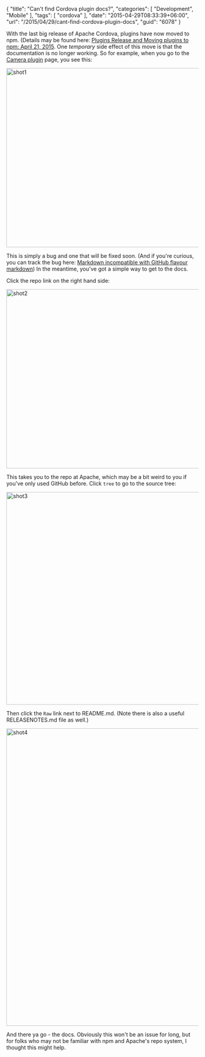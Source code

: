 {
	"title": "Can't find Cordova plugin docs?",
	"categories": [
		"Development",
		"Mobile"
	],
	"tags": [
		"cordova"
	],
	"date": "2015-04-29T08:33:39+06:00",
	"url": "/2015/04/29/cant-find-cordova-plugin-docs",
	"guid": "6078"
}

With the last big release of Apache Cordova, plugins have now moved to npm. (Details may be found here: <a href="http://cordova.apache.org/announcements/2015/04/21/plugins-release-and-move-to-npm.html">Plugins Release and Moving plugins to npm: April 21, 2015</a>. One <i>temporary</i> side effect of this move is that the documentation is no longer working. So for example, when you go to the <a href="https://www.npmjs.com/package/cordova-plugin-camera">Camera plugin</a> page, you see this:

<!--more-->

<a href="http://www.raymondcamden.com/wp-content/uploads/2015/04/shot17.png"><img src="http://www.raymondcamden.com/wp-content/uploads/2015/04/shot17.png" alt="shot1" width="850" height="469" class="alignnone size-full wp-image-6079" /></a>

This is simply a bug and one that will be fixed soon. (And if you're curious, you can track the bug here: <a href="https://github.com/npm/newww/issues/622">Markdown incompatible with GitHub flavour markdown</a>) In the meantime, you've got a simple way to get to the docs.

Click the repo link on the right hand side:

<a href="http://www.raymondcamden.com/wp-content/uploads/2015/04/shot23.png"><img src="http://www.raymondcamden.com/wp-content/uploads/2015/04/shot23.png" alt="shot2" width="850" height="469" class="alignnone size-full wp-image-6080" /></a>

This takes you to the repo at Apache, which may be a bit weird to you if you've only used GitHub before. Click <code>tree</code> to go to the source tree:

<a href="http://www.raymondcamden.com/wp-content/uploads/2015/04/shot32.png"><img src="http://www.raymondcamden.com/wp-content/uploads/2015/04/shot32.png" alt="shot3" width="850" height="557" class="alignnone size-full wp-image-6081" /></a>

Then click the <code>Raw</code> link next to README.md. (Note there is also a useful RELEASENOTES.md file as well.)

<a href="http://www.raymondcamden.com/wp-content/uploads/2015/04/shot42.png"><img src="http://www.raymondcamden.com/wp-content/uploads/2015/04/shot42.png" alt="shot4" width="850" height="779" class="alignnone size-full wp-image-6082" /></a>

And there ya go - the docs. Obviously this won't be an issue for long, but for folks who may not be familiar with npm and Apache's repo system, I thought this might help.